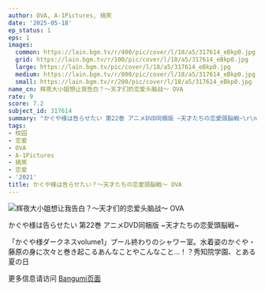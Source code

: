 ```yaml
---
author: OVA, A-1Pictures, 搞笑
date: '2025-05-18'
ep_status: 1
eps: 1
images:
  common: https://lain.bgm.tv/r/400/pic/cover/l/18/a5/317614_eBkp0.jpg
  grid: https://lain.bgm.tv/r/100/pic/cover/l/18/a5/317614_eBkp0.jpg
  large: https://lain.bgm.tv/pic/cover/l/18/a5/317614_eBkp0.jpg
  medium: https://lain.bgm.tv/r/800/pic/cover/l/18/a5/317614_eBkp0.jpg
  small: https://lain.bgm.tv/r/200/pic/cover/l/18/a5/317614_eBkp0.jpg
name_cn: 辉夜大小姐想让我告白？～天才们的恋爱头脑战～ OVA
rate: 9
score: 7.2
subject_id: 317614
summary: "かぐや様は告らせたい 第22巻 アニメDVD同梱版 ~天才たちの恋愛頭脳戦~\r\n\r\n「かぐや様ダークネスvolume1」プール終わりのシャワー室。水着姿のかぐや・藤原の身に次々と巻き起こるあんなことやこんなこと…！？秀知院学園、とある夏の日"
tags:
- 校园
- 恋爱
- OVA
- A-1Pictures
- 搞笑
- 恋爱
- '2021'
title: かぐや様は告らせたい？～天才たちの恋愛頭脳戦～ OVA
---
```


![辉夜大小姐想让我告白？～天才们的恋爱头脑战～ OVA](https://lain.bgm.tv/r/400/pic/cover/l/18/a5/317614_eBkp0.jpg)

かぐや様は告らせたい 第22巻 アニメDVD同梱版 ~天才たちの恋愛頭脳戦~

「かぐや様ダークネスvolume1」プール終わりのシャワー室。水着姿のかぐや・藤原の身に次々と巻き起こるあんなことやこんなこと…！？秀知院学園、とある夏の日

更多信息请访问 [Bangumi页面](https://bgm.tv/subject/317614)